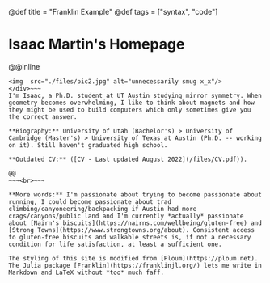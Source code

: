 @def title = "Franklin Example"
@def tags = ["syntax", "code"]

# Isaac Martin's Homepage


@@inline
~~~<div class="landing" style="float: left;">
<img  src="./files/pic2.jpg" alt="unnecessarily smug x_x"/>
</div>~~~
I'm Isaac, a Ph.D. student at UT Austin studying mirror symmetry. When geometry becomes overwhelming, I like to think about magnets and how they might be used to build computers which only sometimes give you the correct answer.

**Biography:** University of Utah (Bachelor's) > University of Cambridge (Master's) > University of Texas at Austin (Ph.D. -- working on it). Still haven't graduated high school.

**Outdated CV:** ([CV - Last updated August 2022](/files/CV.pdf)).

@@
~~~<br>~~~

**More words:** I'm passionate about trying to become passionate about running, I could become passionate about trad climbing/canyoneering/backpacking if Austin had more crags/canyons/public land and I'm currently *actually* passionate about [Nairn's biscuits](https://nairns.com/wellbeing/gluten-free) and [Strong Towns](https://www.strongtowns.org/about). Consistent access to gluten-free biscuits and walkable streets is, if not a necessary condition for life satisfaction, at least a sufficient one.

The styling of this site is modified from [Ploum](https://ploum.net). The Julia package [Franklin](https://franklinjl.org/) lets me write in Markdown and LaTeX without *too* much faff.
